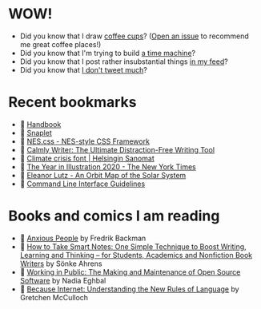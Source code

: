 # WOW!

- Did you know that I draw [coffee cups](https://papercups.mamuso.net/)? ([Open an issue](https://github.com/mamuso/papercups/issues) to recommend me great coffee places!)
- Did you know that I'm trying to build [a time machine](https://github.com/mamuso/fluxcapacitor)?
- Did you know that I post rather insubstantial things [in my feed](https://feed.mamuso.net/)?
- Did you know that [I don't tweet much](https://twitter.com/mamuso)?

# Recent bookmarks

- 👀 [Handbook](https://web.dev/handbook/)
- 👀 [Snaplet](https://snaplet.dev/)
- 👀 [NES.css - NES-style CSS Framework](https://nostalgic-css.github.io/NES.css/)
- 👀 [Calmly Writer: The Ultimate Distraction-Free Writing Tool](https://calmlywriter.com/)
- 👀 [Climate crisis font | Helsingin Sanomat](https://kampanjat.hs.fi/climatefont/)
- 👀 [The Year in Illustration 2020 - The New York Times](https://www.nytimes.com/interactive/2021/01/14/multimedia/year-in-illustration.html)
- 👀 [Eleanor Lutz - An Orbit Map of the Solar System](https://eleanorlutz.com/mapping-18000-asteroids)
- 👀 [Command Line Interface Guidelines](https://clig.dev/)


# Books and comics I am reading

- 📘 [Anxious People](https://www.goodreads.com/book/show/49534036) by Fredrik Backman
- 📘 [How to Take Smart Notes: One Simple Technique to Boost Writing, Learning and Thinking – for Students, Academics and Nonfiction Book Writers](https://www.goodreads.com/book/show/34507927) by Sönke Ahrens
- 📘 [Working in Public: The Making and Maintenance of Open Source Software](https://www.goodreads.com/book/show/54140556) by Nadia Eghbal
- 📘 [Because Internet: Understanding the New Rules of Language](https://www.goodreads.com/book/show/37834053) by Gretchen McCulloch

